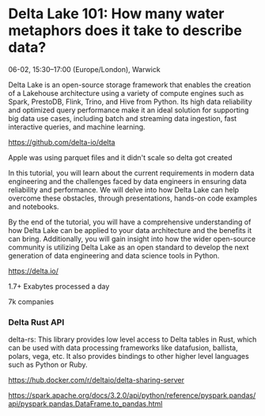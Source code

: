 

# Delta Lake 101: How many water metaphors does it take to describe data?

06-02, 15:30–17:00 (Europe/London), Warwick

Delta Lake is an open-source storage framework that enables the creation of a 
Lakehouse architecture using a variety of compute engines such as Spark,
PrestoDB, Flink, Trino, and Hive from Python. Its high data reliability and 
optimized query performance make it an ideal solution for supporting big data 
use cases, including batch and streaming data ingestion, fast interactive 
queries, and machine learning.

https://github.com/delta-io/delta

Apple was using parquet files and it didn't scale so delta got created 

In this tutorial, you will learn about the current requirements in modern data 
engineering and the challenges faced by data engineers in ensuring data 
reliability and performance. We will delve into how Delta Lake can help 
overcome these obstacles, through presentations, hands-on code examples and 
notebooks.

By the end of the tutorial, you will have a comprehensive understanding of how 
Delta Lake can be applied to your data architecture and the benefits it can 
bring. Additionally, you will gain insight into how the wider open-source 
community is utilizing Delta Lake as an open standard to develop the next 
generation of data engineering and data science tools in Python.

https://delta.io/


1.7+ Exabytes processed a day

7k companies 
 
### Delta Rust API
delta-rs: This library provides low level access to Delta tables in Rust, 
which can be used with data processing frameworks like datafusion, ballista, 
polars, vega, etc. It also provides bindings to other higher level languages 
such as Python or Ruby.

https://hub.docker.com/r/deltaio/delta-sharing-server

https://spark.apache.org/docs/3.2.0/api/python/reference/pyspark.pandas/api/pyspark.pandas.DataFrame.to_pandas.html